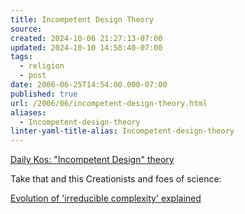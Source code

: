 ```yaml
---
title: Incompetent Design Theory
source: 
created: 2024-10-06 21:27:13-07:00
updated: 2024-10-10 14:58:40-07:00
tags:
  - religion
  - post
date: 2006-06-25T14:54:00.000-07:00
published: true
url: /2006/06/incompetent-design-theory.html
aliases:
  - Incompetent-design-theory
linter-yaml-title-alias: Incompetent-design-theory
---
```



[Daily Kos: "Incompetent Design" theory](http://www.dailykos.com/storyonly/2005/12/8/141418/264 "Daily Kos: ")  
  
Take that and this Creationists and foes of science:  
  
[Evolution of 'irreducible complexity' explained](http://www.eurekalert.org/pub_releases/2006-04/uoo-eo040406.php "Evolution of 'irreducible complexity' explained")